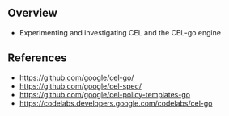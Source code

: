 ## Overview
- Experimenting and investigating CEL and the CEL-go engine

## References
- https://github.com/google/cel-go/
- https://github.com/google/cel-spec/
- https://github.com/google/cel-policy-templates-go
- https://codelabs.developers.google.com/codelabs/cel-go